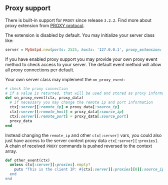 ## Proxy support

There is built-in support for `PROXY` since release `3.2.2`. Find more about proxy extension from [PROXY protocol](https://github.com/haproxy/haproxy/blob/master/doc/proxy-protocol.txt).

The extension is disabled by default. You may initialize your server class like:

```rb
server = MySmtpd.new(ports: 2525, hosts: '127.0.0.1', proxy_extension: true)
```

If you have enabled proxy support you may provide your own proxy event method to check access to your server. The default event method will allow all proxy connections per default.

Your own server class may implement the `on_proxy_event`:

```rb
# check the proxy connection
# if a value is returned, that will be used and stored as proxy information
def on_proxy_event(ctx, proxy_data)
  # if necessary you may change the remote ip and port information
  ctx[:server][:remote_ip] = proxy_data[:source_ip]
  ctx[:server][:remote_host] = proxy_data[:source_ip]
  ctx[:server][:remote_port] = proxy_data[:source_port]
  proxy_data
end
```

Instead changing the `remote_ip` and other `ctx[:server]` vars, you could also just have access to the server context proxy data `ctx[:server][:proxies]`. A chain of received `PROXY` commands is pushed reversed to the context array.

```rb
def other_event(ctx)
  unless ctx[:server][:proxies].empty?
    puts "This is the client IP: #{ctx[:server][:proxies][0][:source_ip]"
  end
end
```

<br>
